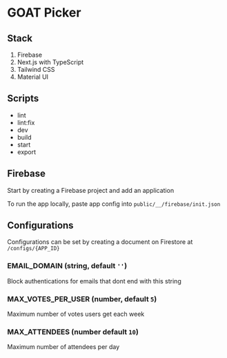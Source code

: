 # GOAT Picker

## Stack

1. Firebase
2. Next.js with TypeScript
3. Tailwind CSS
4. Material UI

## Scripts

- lint
- lint:fix
- dev
- build
- start
- export

## Firebase

Start by creating a Firebase project and add an application

To run the app locally, paste app config into `public/__/firebase/init.json`

## Configurations

Configurations can be set by creating a document on Firestore at `/configs/{APP_ID}`

### EMAIL_DOMAIN (string, default `''`)

Block authentications for emails that dont end with this string

### MAX_VOTES_PER_USER (number, default `5`)

Maximum number of votes users get each week

### MAX_ATTENDEES (number default `10`)

Maximum number of attendees per day
